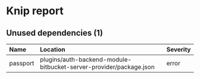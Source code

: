# Knip report

## Unused dependencies (1)

| Name     | Location     | Severity |
| :------- | :----------- | :------- |
| passport | plugins/auth-backend-module-bitbucket-server-provider/package.json | error    |

